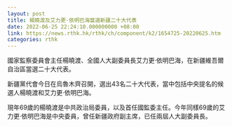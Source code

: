 ```yaml
---
layout: post
title: 楊曉渡及艾力更·依明巴海當選新疆二十大代表
date: 2022-06-25 22:24:10.000000000 +08:00
link: https://news.rthk.hk/rthk/ch/component/k2/1654725-20220625.htm
categories: rthk
---
```


國家監察委員會主任楊曉渡、全國人大副委員長艾力更·依明巴海，在新疆維吾爾自治區當選二十大代表。

新疆黨代會今日在烏魯木齊召開，選出43名二十大代表，當中包括中央提名的候選人楊曉渡和艾力更·依明巴海。

現年69歲的楊曉渡是中共政治局委員，以及首任國監委主任。今年同樣69歲的艾力更·依明巴海是中央委員，曾任新疆政府副主席，已任兩屆人大副委員長。
